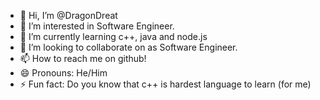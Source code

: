 - 👋 Hi, I’m @DragonDreat
- 👀 I’m interested in Software Engineer.
- 🌱 I’m currently learning c++, java and node.js
- 💞️ I’m looking to collaborate on as Software Engineer.
- 📫 How to reach me on github!
- 😄 Pronouns: He/Him
- ⚡ Fun fact: Do you know that c++ is hardest language to learn (for me)

<!---
DragonDreat/DragonDreat is a ✨ special ✨ repository because its `README.md` (this file) appears on your GitHub profile.
You can click the Preview link to take a look at your changes.
--->
